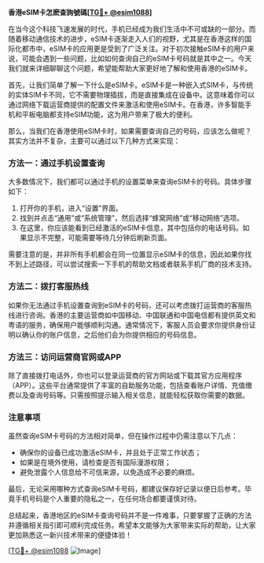 **香港eSIM卡怎麽查詢號碼[[TG💪+ @esim1088](https://t.me/s/esim1088)]**

在当今这个科技飞速发展的时代，手机已经成为我们生活中不可或缺的一部分。而随着移动通信技术的进步，eSIM卡逐渐走入人们的视野，尤其是在香港这样的国际化都市中，eSIM卡的应用更是受到了广泛关注。对于初次接触eSIM卡的用户来说，可能会遇到一些问题，比如如何查询自己的eSIM卡号码就是其中之一。今天我们就来详细聊聊这个问题，希望能帮助大家更好地了解和使用香港的eSIM卡。

首先，让我们简单了解一下什么是eSIM卡。eSIM卡是一种嵌入式SIM卡，与传统的实体SIM卡不同，它不需要物理插拔，而是直接集成在设备中。这意味着你可以通过网络下载运营商提供的配置文件来激活和使用eSIM卡。在香港，许多智能手机和平板电脑都支持eSIM功能，这为用户带来了极大的便利。

那么，当我们在香港使用eSIM卡时，如果需要查询自己的号码，应该怎么做呢？其实方法并不复杂，主要可以通过以下几种方式来实现：

### 方法一：通过手机设置查询

大多数情况下，我们都可以通过手机的设置菜单来查询eSIM卡的号码。具体步骤如下：

1. 打开你的手机，进入“设置”界面。
2. 找到并点击“通用”或“系统管理”，然后选择“蜂窝网络”或“移动网络”选项。
3. 在这里，你应该能看到已经激活的eSIM卡信息，其中包括你的电话号码。如果显示不完整，可能需要等待几分钟后刷新页面。

需要注意的是，并非所有手机都会在同一位置显示eSIM卡的信息，因此如果你找不到上述路径，可以尝试搜索一下手机的帮助文档或者联系手机厂商的技术支持。

### 方法二：拨打客服热线

如果你无法通过手机设置查询到eSIM卡的号码，还可以考虑拨打运营商的客服热线进行咨询。香港的主要运营商如中国移动、中国联通和中国电信都有提供英文和粤语的服务，确保用户能够顺利沟通。通常情况下，客服人员会要求你提供身份证明以确认你的账户信息，之后他们会为你提供相应的号码信息。

### 方法三：访问运营商官网或APP

除了直接拨打电话外，你也可以登录运营商的官方网站或下载其官方应用程序（APP）。这些平台通常提供了丰富的自助服务功能，包括查看账户详情、充值缴费以及查询号码等。只需按照提示输入相关信息，就能轻松获取你需要的数据。

### 注意事项

虽然查询eSIM卡号码的方法相对简单，但在操作过程中仍需注意以下几点：

- 确保你的设备已成功激活eSIM卡，并且处于正常工作状态；
- 如果是在境外使用，请检查是否有国际漫游权限；
- 避免泄露个人信息给不可信来源，以免造成不必要的麻烦。

最后，无论采用哪种方式查询eSIM卡号码，都建议保存好记录以便日后参考。毕竟手机号码是个人重要的隐私之一，在任何场合都要谨慎对待。

总结起来，香港地区的eSIM卡查询号码并不是一件难事，只要掌握了正确的方法并遵循相关指引即可顺利完成任务。希望本文能够为大家带来实际的帮助，让大家更加熟悉这一新兴技术带来的便捷体验！

[[TG💪+ @esim1088](https://t.me/s/esim1088) ![Image](https://i.postimg.cc/4NQfJmqS/Snipaste-2025-05-13-00-14-12.png)]